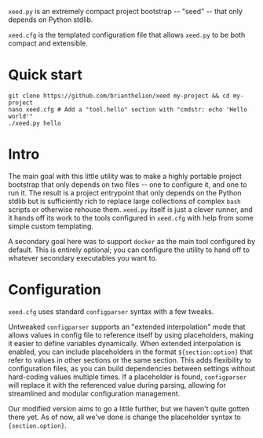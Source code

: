 `xeed.py` is an extremely compact project bootstrap -- "seed" -- that only
depends on Python stdlib.

`xeed.cfg` is the templated configuration file that allows `xeed.py` to be both
compact and extensible.

# Quick start
```
git clone https://github.com/brianthelion/xeed my-project && cd my-project
nano xeed.cfg # Add a "tool.hello" section with "cmdstr: echo 'Hello world'"
./xeed.py hello
```

# Intro
The main goal with this little utility was to make a highly portable project
bootstrap that only depends on two files -- one to configure it, and one to run
it. The result is a project entrypoint that only depends on the Python stdlib
but is sufficiently rich to replace large collections of complex `bash` scripts
or otherwise rehouse them. `xeed.py` itself is just a clever runner, and it
hands off its work to the tools configured in `xeed.cfg` with help from some
simple custom templating.

A secondary goal here was to support `docker` as the main tool configured by
default. This is entirely optional; you can configure the utility to hand off to
whatever secondary executables you want to.

# Configuration
`xeed.cfg` uses standard `configparser` syntax with a few tweaks.

Untweaked `configparser` supports an "extended interpolation" mode that allows
values in config file to reference itself by using placeholders, making it
easier to define variables dynamically. When extended interpolation is enabled,
you can include placeholders in the format `${section:option}` that refer to
values in other sections or the same section. This adds flexibility to
configuration files, as you can build dependencies between settings without
hard-coding values multiple times. If a placeholder is found, `configparser`
will replace it with the referenced value during parsing, allowing for
streamlined and modular configuration management.

Our modified version aims to go a little further, but we haven't quite gotten
there yet. As of now, all we've done is change the placeholder syntax to
`{section.option}`.
